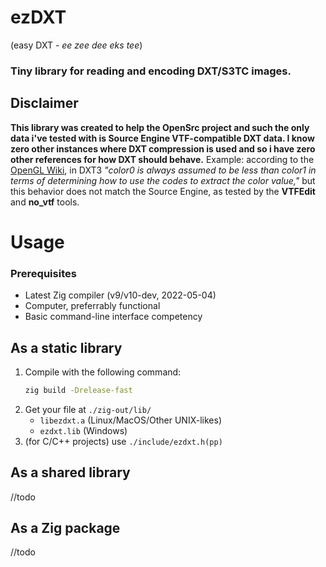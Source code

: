 # **ezDXT**
(easy DXT - *ee zee dee eks tee*)
### Tiny library for reading and encoding DXT/S3TC images.

## **Disclaimer**
**This library was created to help the OpenSrc project and such the only data i've tested with is Source Engine VTF-compatible DXT data. I know zero other instances where DXT compression is used and so i have zero other references for how DXT should behave.**
Example: according to the [OpenGL Wiki](https://www.khronos.org/opengl/wiki/S3_Texture_Compression), in DXT3 *"color0 is always assumed to be less than color1 in terms of determining how to use the codes to extract the color value,"* but this behavior does not match the Source Engine, as tested by the **VTFEdit** and **no_vtf** tools.
# Usage
### Prerequisites
- Latest Zig compiler (v9/v10-dev, 2022-05-04)
- Computer, preferrably functional
- Basic command-line interface competency
## As a static library
1. Compile with the following command:
    ```sh
    zig build -Drelease-fast
    ``` 
2. Get your file at `./zig-out/lib/`
    - `libezdxt.a` (Linux/MacOS/Other UNIX-likes)
    - `ezdxt.lib` (Windows)
3. (for C/C++ projects) use `./include/ezdxt.h(pp)`
## As a shared library
//todo
## As a Zig package
//todo
